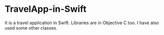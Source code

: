 # TravelApp-in-Swift
It is a travel application in Swift. Libraries are in Objective C too. I have also used some other classes.
